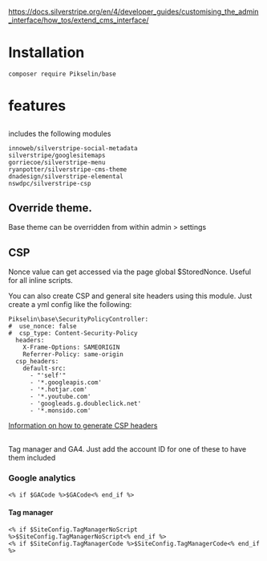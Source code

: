 https://docs.silverstripe.org/en/4/developer_guides/customising_the_admin_interface/how_tos/extend_cms_interface/

# Installation
    composer require Pikselin/base

# features

##
includes the following modules

    innoweb/silverstripe-social-metadata
    silverstripe/googlesitemaps
    gorriecoe/silverstripe-menu
    ryanpotter/silverstripe-cms-theme
    dnadesign/silverstripe-elemental
    nswdpc/silverstripe-csp

## Override theme. 
Base theme can be overridden from within admin > settings

## CSP
Nonce value can get accessed via the page global $StoredNonce. Useful for all inline scripts.

You can also create CSP and general site headers using this module. Just create a yml config like the following:

    Pikselin\base\SecurityPolicyController:
    #  use_nonce: false
    #  csp_type: Content-Security-Policy
      headers:
        X-Frame-Options: SAMEORIGIN
        Referrer-Policy: same-origin
      csp_headers:
        default-src:
          - "'self'"
          - '*.googleapis.com'
          - '*.hotjar.com'
          - '*.youtube.com'
          - 'googleads.g.doubleclick.net'
          - '*.monsido.com'

[Information on how to generate CSP headers](https://report-uri.com/home/generate)

##
Tag manager and GA4. Just add the account ID for one of these to have them included

### Google analytics
    <% if $GACode %>$GACode<% end_if %>


#### Tag manager
    <% if $SiteConfig.TagManagerNoScript %>$SiteConfig.TagManagerNoScript<% end_if %>
    <% if $SiteConfig.TagManagerCode %>$SiteConfig.TagManagerCode<% end_if %>
